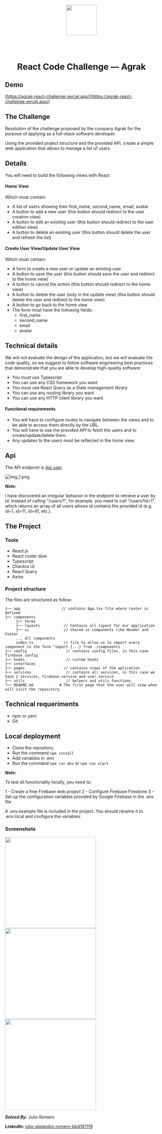 <br/><br/>

<p align="center">
    <img height="100" src="https://agrak.com/wp-content/uploads/2021/11/logo-agrak-default.png">
   </p>
   
   <br/><br/>
   
   <h1 align="center">React Code Challenge — Agrak</h1>
   
   


## Demo
[https://agrak-react-challenge.vercel.app/](https://agrak-react-challenge.vercel.app/)

  
## The Challenge
Resolution of the challenge proposed by the company Agrak for the purpose of applying as a full-stack software developer.

Using the provided project structure and the provided API, create a simple web application that allows to manage a list of users.

## Details

You will need to build the following views with React

#### Home View

Which must contain:

- A list of users showing their first_name, second_name, email, avatar
- A button to add a new user (this button should redirect to the user creation view)
- A button to edit an existing user (this button should redirect to the user edition view)
- A button to delete an existing user (this button should delete the user and refresh the list)

#### Create User View/Update User View

Which must contain:

- A form to create a new user or update an existing user
- A button to save the user (this button should save the user and redirect to the home view)
- A button to cancel the action (this button should redirect to the home view)
- A button to delete the user (only in the update view) (this button should delete the user and redirect to the home
  view)
- A button to go back to the home view
- The form must have the following fields:
    - first_name
    - second_name
    - email
    - avatar

## Technical details

We will not evaluate the design of the application, but we will evaluate the code quality, so we suggest to follow
software engineering best practices that demonstrate that you are able to develop high-quality software.

- You *must* use Typescript
- You can use any CSS framework you want
- You *must* use React Query as a State management library
- You can use any routing library you want
- You can use any HTTP client library you want

#### Functional requirements

- You will have to configure routes to navigate between the views and to be able to access them directly by the URL.
- You will have to use the provided API to fetch the users and to create/update/delete them.
- Any updates to the users must be reflected in the home view.


## Api

The API endpoint is [Api user](https://635017b9df22c2af7b630c3e.mockapi.io/api/v1/users).

![img_1.png](img_1.png)

***Note:***

I have discovered an irregular behavior in the endpoint to retrieve a user by id. Instead of calling "/users/1", for example, you need to call "/users?id=1", which returns an array of all users whose id contains the provided id (e.g. id=1, id=11, id=41, etc.).



## The Project

### Tools

- React.js
- React router dom
- Typescript
- Chackra UI
- React Query
- Axios

### Project structure
The files are structured as follow:

    ├── app                   // contains App.tsx file where router is defined         
    ├── components  
         ├── forms
         ├── layouts           // Contains all layout for our application
         ├── ui                // shared ui components like Header and Footer
         ... all components
         index.ts              // file to allow us to import every component in the form "import {...} from ./components                          
    ├── config                  // contains config files, in this case firebase config
    ├── hooks                   // custom hooks         
    ├── interfaces             
    ├── pages                  // contains views of the aplication
    ├── services                // contains all services, in this case we have 2 services, firebase.service and user.service         
    ├── utils                   // helpers and utils functions      
    └── README.md            # The first page that the user will view when will visit the repository.

## Technical requeriments
* npm or yarn
* Git

## Local deployment

* Clone the repository.
* Run the command `npm install`
* Add  variables in .env
* Run the command `npm run dev` or `npm run start`


***Note:***

To test all functionality locally, you need to:

1 - Create a free Firebase web project
2 - Configure Firebase Firestone
3 - Set up the configuration variables provided by Google Firebase in the .env file

A .env.example file is included in the project. You should rename it to .env.local and configure the variables.


### Screenshots

 <img height="300" src="https://firebasestorage.googleapis.com/v0/b/agrak-challenge.appspot.com/o/files%2Fscreenshots%2FCaptura%20de%20pantalla%202023-02-11%20a%20la(s)%2017.29.34.png?alt=media&token=2f1adebb-8586-495a-8d3e-6442b055e28d">
 
 <img height="300" src="https://firebasestorage.googleapis.com/v0/b/agrak-challenge.appspot.com/o/files%2Fscreenshots%2FCaptura%20de%20pantalla%202023-02-11%20a%20la(s)%2017.29.44.png?alt=media&token=5f162288-f4d3-459b-bffb-49d5a6bb3130">

 <img height="300" src="https://firebasestorage.googleapis.com/v0/b/agrak-challenge.appspot.com/o/files%2Fscreenshots%2FCaptura%20de%20pantalla%202023-02-11%20a%20la(s)%2017.30.11.png?alt=media&token=f2504942-3f9c-47a1-90c7-f1b968d48a4a">



<br>

 ***Solved By:*** Julio Romero

 ***LinkedIn:*** [julio-alejandro-romero-bb4197119](https://www.linkedin.com/in/julio-alejandro-romero-bb4197119/)
